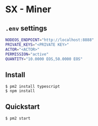 # SX - Miner

## `.env` settings

```bash
NODEOS_ENDPOINT="http://localhost:8888"
PRIVATE_KEYS="<PRIVATE KEY>"
ACTOR="<ACTOR>"
PERMISSION="active"
QUANTITY="10.0000 EOS,50.0000 EOS"
```

## Install

```
$ pm2 install typescript
$ npm install
```

## Quickstart

```
$ pm2 start
```